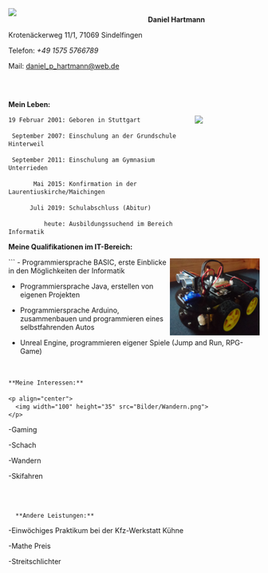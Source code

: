
<img src="Bilder/BildDaniel1.png" width= "280" align="left" >




**Daniel Hartmann**

Krotenäckerweg 11/1, 71069 Sindelfingen

Telefon: *+49 1575 5766789*

Mail: [daniel_p_hartmann@web.de](http://mailto:daniel_p_hartmann@web.de)

```



```
**Mein Leben:**

<img src="Bilder/Abiball.png" width= "130" align="right" >

```
19 Februar 2001: Geboren in Stuttgart
           
 September 2007: Einschulung an der Grundschule Hinterweil
 
 September 2011: Einschulung am Gymnasium Unterrieden
 
       Mai 2015: Konfirmation in der Laurentiuskirche/Maichingen
 
      Juli 2019: Schulabschluss (Abitur)
     
          heute: Ausbildungssuchend im Bereich Informatik
```       

**Meine Qualifikationen im IT-Bereich:**

 <img src="Bilder/Arduino.png" width= "180" align="right" > 
 ```
- Programmiersprache BASIC, erste Einblicke in den 
  Möglichkeiten der Informatik

- Programmiersprache Java, erstellen von eigenen Projekten

- Programmiersprache Arduino, zusammenbauen und 
  programmieren eines selbstfahrenden Autos

- Unreal Engine, programmieren eigener Spiele 
  (Jump and Run, RPG-Game)
```


**Meine Interessen:**

<p align="center">
  <img width="100" height="35" src="Bilder/Wandern.png">
</p>

```
 -Gaming
 
 -Schach
 
 -Wandern
           
 -Skifahren
 
``` 
  
  
  
  **Andere Leistungen:**
  ```
  -Einwöchiges Praktikum bei der Kfz-Werkstatt Kühne
  
  -Mathe Preis 
  
  -Streitschlichter
  ```
  






